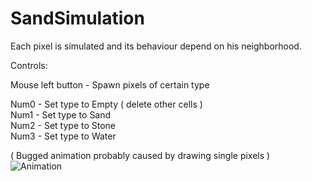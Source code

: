 # SandSimulation

Each pixel is simulated and its behaviour depend on his neighborhood.

Controls:

Mouse left button - Spawn pixels of certain type

Num0 - Set type to Empty ( delete other cells )  
Num1 - Set type to Sand  
Num2 - Set type to Stone  
Num3 - Set type to Water  

( Bugged animation probably caused by drawing single pixels )   
![Animation](https://github.com/SlawekSt/SandSimulation/blob/main/Animation.gif)
